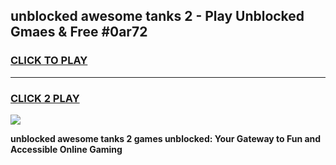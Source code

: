 
## unblocked awesome tanks 2 - Play Unblocked Gmaes & Free #0ar72
<h3>
<a href="https://news.freeplayer.one?title=unblocked_awesome_tanks_2&ref=03M">CLICK TO PLAY</a></h3>
<hr>

<h3>
<a href="https://news.freeplayer.one?title=unblocked_awesome_tanks_2&ref=03M">CLICK 2 PLAY</a>
  
</h3>

<a href="https://news.freeplayer.one?title=unblocked_awesome_tanks_2&ref=03M"><img src="https://clearcache.store/games.png"></a>


**unblocked awesome tanks 2 games unblocked: Your Gateway to Fun and Accessible Online Gaming**

